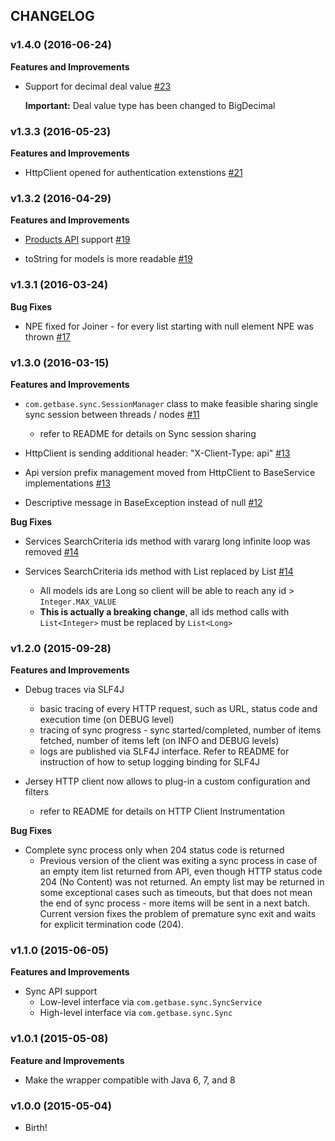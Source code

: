 ## CHANGELOG

### v1.4.0 (2016-06-24)

**Features and Improvements**

* Support for decimal deal value  [#23](https://github.com/basecrm/basecrm-java/pull/23)

  **Important:** Deal value type has been changed to BigDecimal

### v1.3.3 (2016-05-23)

**Features and Improvements**

* HttpClient opened for authentication extenstions [#21](https://github.com/basecrm/basecrm-java/pull/21)

### v1.3.2 (2016-04-29)

**Features and Improvements**

* [Products API](https://developers.getbase.com/docs/rest/reference/products) support [#19](https://github.com/basecrm/basecrm-java/pull/19)

* toString for models is more readable [#19](https://github.com/basecrm/basecrm-java/pull/19)

### v1.3.1 (2016-03-24)

**Bug Fixes**

* NPE fixed for Joiner - for every list starting with null element NPE was thrown [#17](https://github.com/basecrm/basecrm-java/pull/17)

### v1.3.0 (2016-03-15)

**Features and Improvements**

* `com.getbase.sync.SessionManager` class to make feasible sharing single sync session between threads / nodes [#11](https://github.com/basecrm/basecrm-java/pull/11)
    * refer to README for details on Sync session sharing

* HttpClient is sending additional header: "X-Client-Type: api" [#13](https://github.com/basecrm/basecrm-java/pull/13) 

* Api version prefix management moved from HttpClient to BaseService implementations [#13](https://github.com/basecrm/basecrm-java/pull/13)

* Descriptive message in BaseException instead of null [#12](https://github.com/basecrm/basecrm-java/pull/12)

**Bug Fixes**

* Services SearchCriteria ids method with vararg long infinite loop was removed [#14](https://github.com/basecrm/basecrm-java/pull/14)

* Services SearchCriteria ids method with List<Integer> replaced by List<Long> [#14](https://github.com/basecrm/basecrm-java/pull/14)
    * All models ids are Long so client will be able to reach any id > `Integer.MAX_VALUE`
    * **This is actually a breaking change**, all ids method calls with `List<Integer>` must be replaced by `List<Long>`

### v1.2.0 (2015-09-28)

**Features and Improvements**

* Debug traces via SLF4J
    * basic tracing of every HTTP request, such as URL, status code and execution time (on DEBUG level)
    * tracing of sync progress - sync started/completed, number of items fetched, number of items left (on INFO and DEBUG levels)
    * logs are published via SLF4J interface. Refer to README for instruction of how to setup logging binding for SLF4J 

* Jersey HTTP client now allows to plug-in a custom configuration and filters
    * refer to README for details on HTTP Client Instrumentation

**Bug Fixes**

* Complete sync process only when 204 status code is returned
    * Previous version of the client was exiting a sync process in case of an empty item list returned from API, even though HTTP status code 204 (No Content) was not returned. An empty list may be returned in some exceptional cases such as timeouts, but that does not mean the end of sync process - more items will be sent in a next batch. Current version fixes the problem of premature sync exit and waits for explicit termination code (204).

### v1.1.0 (2015-06-05)

**Features and Improvements**

* Sync API support
  * Low-level interface via `com.getbase.sync.SyncService`
  * High-level interface via `com.getbase.sync.Sync`

### v1.0.1 (2015-05-08)

**Feature and Improvements**

* Make the wrapper compatible with Java 6, 7, and 8

### v1.0.0 (2015-05-04)

* Birth!
